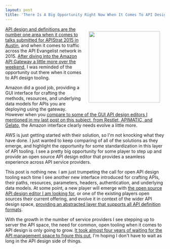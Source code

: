 ```yaml
---
layout: post
title: 'There Is A Big Opportunity Right Now When It Comes To API Design Tooling'
---
```

<p><img style="padding: 15px;" src="https://s3.amazonaws.com/kinlane-productions/bw-icons/bw-design-tooling.png" alt="" width="225" align="right" /></p>
<p><a href="http://austin2015.apistrat.com/2015/09/14/api-design-iot-and-microservices-dominate-the-talk-submissions-for-apistrat-austin-2015/">API design and definitions are the number one area when it comes to talks submitted for APIStrat 2015 in Austin</a>, and when it comes to traffic across the API Evangelist network in 2015. <a href="http://apievangelist.com/2015/09/11/some-potentially-very-powerful-api-orchestration-with-the-amazon-api-gateway/">After diving into the Amazon API Gateway a little more over the weekend</a>, I was reminded of the opportunity out there when it comes to API design tooling.</p>
<p>Amazon did a good job, providing a GUI interface for crafting the methods, resources, and underlying data models for APIs you are deploying using the gateway. However when you <a href="http://apievangelist.com/2015/08/13/a-common-open-source-api-design-editor-is-needed-for-api-service-providers/">compare to some of the GUI API design editors I mentioned in my last post on this subject, from Restlet, APIMATIC, and Gelato</a>, the Amazon interface clearly needs evolve a little more.</p>
<p>AWS is just getting started with their solution, so I'm not knocking what they have done. I just wanted to keep comparing of all of the solutions as they emerge, and highlight the opportunity for some standardization in this layer of API tooling. I see a pretty big opportunity for some player to step up and provide an open source API design editor that provides a seamless experience across API service providers.&nbsp;</p>
<p>This post is nothing new. I am just trumpeting the call for open API design tooling each time I see another new interface introduced for crafting APIs, their paths, resources, parameters, headers, authentication, and underlying data models. At some point, a new player will emerge with <a href="http://apievangelist.com/2014/06/25/if-i-could-design-my-perfect-api-design-editor/">the open source API design editor I am looking for</a>, or one of the existing players open sources their current offering, and evolve it in context of the wider API design space, <a href="http://apievangelist.com/2015/08/28/we-need-an-open-abstraction-layer-to-help-us-better-define-and-design-our-apis/">providing an abstracted layer that supports all API definition formats</a>.</p>
<p>With the growth in the number of service providers I see stepping up to server the API space, the need for common, open tooling when it comes to API design is only going to grow. <a href="http://apievangelist.com/2014/10/05/taking-a-fresh-look-at-what-open-source-api-management-architecture-is-available/">It took almost four years of waiting for the API management space to figure this out</a>, I'm hoping I don't have to wait as long in the API design side of things.</p>